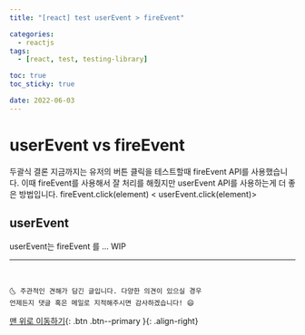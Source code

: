 ```yaml
---
title: "[react] test userEvent > fireEvent"

categories:
  - reactjs
tags:
  - [react, test, testing-library]

toc: true
toc_sticky: true

date: 2022-06-03
---
```


# userEvent vs fireEvent

두괄식 결론
지금까지는 유저의 버튼 클릭을 테스트할때 fireEvent API를 사용했습니다. 이때 fireEvent를 사용해서 잘 처리를 해줬지만 userEvent API를 사용하는게 더 좋은 방법입니다. fireEvent.click(element) < userEvent.click(element)>

## userEvent

userEvent는 fireEvent 를
... WIP

---

<br>

    🌜 주관적인 견해가 담긴 글입니다. 다양한 의견이 있으실 경우
    언제든지 댓글 혹은 메일로 지적해주시면 감사하겠습니다! 😄

[맨 위로 이동하기](#){: .btn .btn--primary }{: .align-right}
